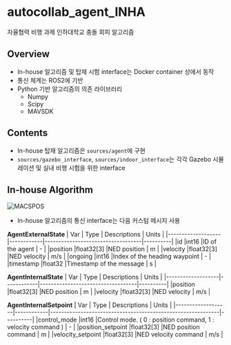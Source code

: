 # autocollab_agent_INHA
자율협력 비행 과제 인하대학교 충돌 회피 알고리즘

## Overview
- In-house 알고리즘 및 탑재 시험 interface는 Docker container 상에서 동작
- 통신 체계는 ROS2에 기반
- Python 기반 알고리즘의 의존 라이브러리
  - Numpy
  - Scipy
  - MAVSDK

## Contents
- In-house 탑재 알고리즘은 `sources/agent`에 구현
- `sources/gazebo_interface`, `sources/indoor_interface`는 각각 Gazebo 시뮬레이션 및 실내 비행 시험을 위한 interface

## In-house Algorithm

![MACSPOS ](https://github.com/user-attachments/assets/c3cb99dd-f32f-4140-ab0a-3652d4a30cd0)<?xml version="1.0" encoding="UTF-8"?>

- In-house 알고리즘의 통신 interface는 다음 커스텀 메시지 사용

**AgentExternalState**
| Var               | Type       | Descriptions                      |  Units   | 
|-------------------|------------|-----------------------------------|----------|
|id                 |int16       |ID of the agent                    | -        |
|position           |float32[3]  |NED position                       | m        | 
|velocity           |float32[3]  |NED velocity                       | m/s      |
|ongoing            |int16       |Index of the heading waypoint      | -        |
|timestamp          |float32     |Timestamp of the message           | s        |

**AgentInternalState**
| Var               | Type       | Descriptions                      |  Units   | 
|-------------------|------------|-----------------------------------|----------|
|position           |float32[3]  |NED position                       | m        | 
|velocity           |float32[3]  |NED velocity                       | m/s      |

**AgentInternalSetpoint**
| Var               | Type       | Descriptions                                                |  Units   | 
|-------------------|------------|-------------------------------------------------------------|----------|
|control_mode       |int16       |Control mode. ( 0 : position command, 1 : velocity command ) | -        |
|position_setpoint  |float32[3]  |NED position command                                         | m        | 
|velocity_setpoint  |float32[3]  |NED velocity command                                         | m/s      |

